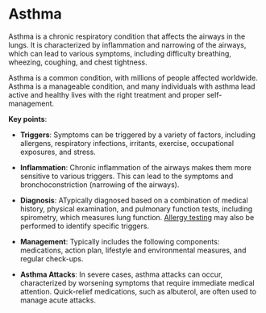 # Asthma

Asthma is a chronic respiratory condition that affects the airways in the lungs. It is characterized by inflammation and narrowing of the airways, which can lead to various symptoms, including difficulty breathing, wheezing, coughing, and chest tightness.

Asthma is a common condition, with millions of people affected worldwide. Asthma is a manageable condition, and many individuals with asthma lead active and healthy lives with the right treatment and proper self-management.

**Key points**:

* **Triggers**: Symptoms can be triggered by a variety of factors, including allergens, respiratory infections, irritants, exercise, occupational exposures, and stress.

* **Inflammation**: Chronic inflammation of the airways makes them more sensitive to various triggers. This can lead to the symptoms and bronchoconstriction (narrowing of the airways).

* **Diagnosis**: ATypically diagnosed based on a combination of medical history, physical examination, and pulmonary function tests, including spirometry, which measures lung function. [Allergy testing](../allergy-testing/) may also be performed to identify specific triggers.

* **Management**: Typically includes the following components: medications, action plan, lifestyle and environmental measures, and regular check-ups.

* **Asthma Attacks**: In severe cases, asthma attacks can occur, characterized by worsening symptoms that require immediate medical attention. Quick-relief medications, such as albuterol, are often used to manage acute attacks.
